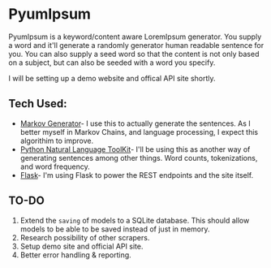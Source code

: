 # PyumIpsum
PyumIpsum is a keyword/content aware LoremIpsum generator. You supply a word and it'll generate a randomly generator human readable sentence for you. You can also supply a seed word so that the content is not only based on a subject, but can also be seeded with a word you specify.

I will be setting up a demo website and offical API site shortly.

## Tech Used:

* [Markov Generator](https://github.com/TehMillhouse/PyMarkovChain)- I use this to actually generate the sentences. As I better myself in Markov Chains, and language processing, I expect this algorithim to improve.
* [Python Natural Language ToolKit](http://www.nltk.org/)- I'll be using this as another way of generating sentences among other things. Word counts, tokenizations, and word frequency.
* [Flask](http://flask.pocoo.org/)- I'm using Flask to power the REST endpoints and the site itself.


## TO-DO

1. Extend the `saving` of models to a SQLite database. This should allow models to be able to be saved instead of just in memory.
2. Research possibility of other scrapers.
3. Setup demo site and official API site.
4. Better error handling & reporting.
